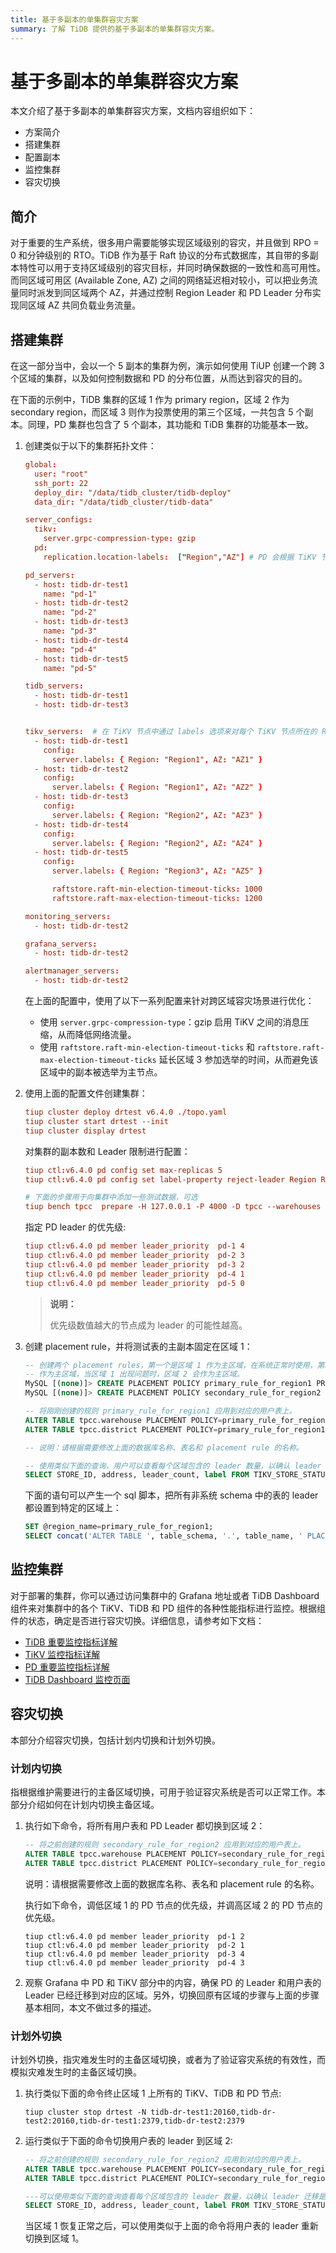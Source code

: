 ```yaml
---
title: 基于多副本的单集群容灾方案
summary: 了解 TiDB 提供的基于多副本的单集群容灾方案。
---
```


# 基于多副本的单集群容灾方案

本文介绍了基于多副本的单集群容灾方案，文档内容组织如下：

- 方案简介
- 搭建集群
- 配置副本
- 监控集群
- 容灾切换

## 简介

对于重要的生产系统，很多用户需要能够实现区域级别的容灾，并且做到 RPO = 0 和分钟级别的 RTO。TiDB 作为基于 Raft 协议的分布式数据库，其自带的多副本特性可以用于支持区域级别的容灾目标，并同时确保数据的一致性和高可用性。而同区域可用区 (Available Zone, AZ) 之间的网络延迟相对较小，可以把业务流量同时派发到同区域两个 AZ，并通过控制 Region Leader 和 PD Leader 分布实现同区域 AZ 共同负载业务流量。

## 搭建集群

在这一部分当中，会以一个 5 副本的集群为例，演示如何使用 TiUP 创建一个跨 3 个区域的集群，以及如何控制数据和 PD 的分布位置，从而达到容灾的目的。

在下面的示例中，TiDB 集群的区域 1 作为 primary region，区域 2 作为 secondary region，而区域 3 则作为投票使用的第三个区域，一共包含 5 个副本。同理，PD 集群也包含了 5 个副本，其功能和 TiDB 集群的功能基本一致。

1. 创建类似于以下的集群拓扑文件：

    ```toml
    global:
      user: "root"
      ssh_port: 22
      deploy_dir: "/data/tidb_cluster/tidb-deploy"
      data_dir: "/data/tidb_cluster/tidb-data"

    server_configs:
      tikv:
        server.grpc-compression-type: gzip
      pd:
        replication.location-labels:  ["Region","AZ"] # PD 会根据 TiKV 节点的 Region 和 AZ 配置来进行副本的调度。

    pd_servers:
      - host: tidb-dr-test1
        name: "pd-1"
      - host: tidb-dr-test2
        name: "pd-2"
      - host: tidb-dr-test3
        name: "pd-3"
      - host: tidb-dr-test4
        name: "pd-4"
      - host: tidb-dr-test5
        name: "pd-5"

    tidb_servers:
      - host: tidb-dr-test1
      - host: tidb-dr-test3


    tikv_servers:  # 在 TiKV 节点中通过 labels 选项来对每个 TiKV 节点所在的 Region 和 AZ 进行标记
      - host: tidb-dr-test1
        config:
          server.labels: { Region: "Region1", AZ: "AZ1" }
      - host: tidb-dr-test2
        config:
          server.labels: { Region: "Region1", AZ: "AZ2" }
      - host: tidb-dr-test3
        config:
          server.labels: { Region: "Region2", AZ: "AZ3" }
      - host: tidb-dr-test4
        config:
          server.labels: { Region: "Region2", AZ: "AZ4" }
      - host: tidb-dr-test5
        config:
          server.labels: { Region: "Region3", AZ: "AZ5" }

          raftstore.raft-min-election-timeout-ticks: 1000
          raftstore.raft-max-election-timeout-ticks: 1200

    monitoring_servers:
      - host: tidb-dr-test2

    grafana_servers:
      - host: tidb-dr-test2

    alertmanager_servers:
      - host: tidb-dr-test2
      ```

    在上面的配置中，使用了以下一系列配置来针对跨区域容灾场景进行优化：

    - 使用 `server.grpc-compression-type`：gzip 启用 TiKV 之间的消息压缩，从而降低网络流量。
    - 使用 `raftstore.raft-min-election-timeout-ticks` 和 `raftstore.raft-max-election-timeout-ticks` 延长区域 3 参加选举的时间，从而避免该区域中的副本被选举为主节点。

2. 使用上面的配置文件创建集群：

    ```toml
    tiup cluster deploy drtest v6.4.0 ./topo.yaml
    tiup cluster start drtest --init
    tiup cluster display drtest
    ```

    对集群的副本数和 Leader 限制进行配置：

    ```toml
    tiup ctl:v6.4.0 pd config set max-replicas 5
    tiup ctl:v6.4.0 pd config set label-property reject-leader Region Region3

    # 下面的步骤用于向集群中添加一些测试数据，可选
    tiup bench tpcc  prepare -H 127.0.0.1 -P 4000 -D tpcc --warehouses 1
    ```

    指定 PD leader 的优先级:

    ```toml
    tiup ctl:v6.4.0 pd member leader_priority  pd-1 4
    tiup ctl:v6.4.0 pd member leader_priority  pd-2 3
    tiup ctl:v6.4.0 pd member leader_priority  pd-3 2
    tiup ctl:v6.4.0 pd member leader_priority  pd-4 1
    tiup ctl:v6.4.0 pd member leader_priority  pd-5 0
    ```

    > **说明：**
    >
    > 优先级数值越大的节点成为 leader 的可能性越高。

3. 创建 placement rule，并将测试表的主副本固定在区域 1：

    ```sql
    -- 创建两个 placement rules，第一个是区域 1 作为主区域，在系统正常时使用，第二个是区域 2 作为备区域。
    -- 作为主区域，当区域 1 出现问题时，区域 2 会作为主区域。
    MySQL [(none)]> CREATE PLACEMENT POLICY primary_rule_for_region1 PRIMARY_REGION="Region1" REGIONS="Region1, Region2,Region3";
    MySQL [(none)]> CREATE PLACEMENT POLICY secondary_rule_for_region2 PRIMARY_REGION="Region2" REGIONS="Region1,Region2,Region3";

    -- 将刚刚创建的规则 primary_rule_for_region1 应用到对应的用户表上。
    ALTER TABLE tpcc.warehouse PLACEMENT POLICY=primary_rule_for_region1;
    ALTER TABLE tpcc.district PLACEMENT POLICY=primary_rule_for_region1;

    -- 说明：请根据需要修改上面的数据库名称、表名和 placement rule 的名称。

    -- 使用类似下面的查询，用户可以查看每个区域包含的 leader 数量，以确认 leader 迁移是否完成。
    SELECT STORE_ID, address, leader_count, label FROM TIKV_STORE_STATUS ORDER BY store_id;
    ```

    下面的语句可以产生一个 sql 脚本，把所有非系统 schema 中的表的 leader 都设置到特定的区域上：

    ```sql
    SET @region_name=primary_rule_for_region1;
    SELECT concat('ALTER TABLE ', table_schema, '.', table_name, ' PLACEMENT POLICY=', @region_name, ';') FROM information_schema.tables WHERE table_schema NOT IN ('METRICS_SCHEMA', 'PERFORMANCE_SCHEMA', 'INFORMATION_SCHEMA','mysql');
    ```

## 监控集群

对于部署的集群，你可以通过访问集群中的 Grafana 地址或者 TiDB Dashboard 组件来对集群中的各个 TiKV、TiDB 和 PD 组件的各种性能指标进行监控。根据组件的状态，确定是否进行容灾切换。详细信息，请参考如下文档：

- [TiDB 重要监控指标详解](/grafana-tidb-dashboard.md)
- [TiKV 监控指标详解](/grafana-tikv-dashboard.md)
- [PD 重要监控指标详解](/grafana-pd-dashboard.md)
- [TiDB Dashboard 监控页面](/dashboard/dashboard-monitoring.md)

## 容灾切换

本部分介绍容灾切换，包括计划内切换和计划外切换。

### 计划内切换

指根据维护需要进行的主备区域切换，可用于验证容灾系统是否可以正常工作。本部分介绍如何在计划内切换主备区域。

1. 执行如下命令，将所有用户表和 PD Leader 都切换到区域 2：

    ```sql
    -- 将之前创建的规则 secondary_rule_for_region2 应用到对应的用户表上。
    ALTER TABLE tpcc.warehouse PLACEMENT POLICY=secondary_rule_for_region2;
    ALTER TABLE tpcc.district PLACEMENT POLICY=secondary_rule_for_region2;
    ```

    说明：请根据需要修改上面的数据库名称、表名和 placement rule 的名称。

    执行如下命令，调低区域 1 的 PD 节点的优先级，并调高区域 2 的 PD 节点的优先级。

    ``` shell
    tiup ctl:v6.4.0 pd member leader_priority  pd-1 2
    tiup ctl:v6.4.0 pd member leader_priority  pd-2 1
    tiup ctl:v6.4.0 pd member leader_priority  pd-3 4
    tiup ctl:v6.4.0 pd member leader_priority  pd-4 3
    ```

2. 观察 Grafana 中 PD 和 TiKV 部分中的内容，确保 PD 的 Leader 和用户表的 Leader 已经迁移到对应的区域。另外，切换回原有区域的步骤与上面的步骤基本相同，本文不做过多的描述。

### 计划外切换

计划外切换，指灾难发生时的主备区域切换，或者为了验证容灾系统的有效性，而模拟灾难发生时的主备区域切换。

1. 执行类似下面的命令终止区域 1 上所有的 TiKV、TiDB 和 PD 节点:

    ``` shell
    tiup cluster stop drtest -N tidb-dr-test1:20160,tidb-dr-test2:20160,tidb-dr-test1:2379,tidb-dr-test2:2379
    ```

2. 运行类似于下面的命令切换用户表的 leader 到区域 2:

    ```sql
    -- 将之前创建的规则 secondary_rule_for_region2 应用到对应的用户表上。
    ALTER TABLE tpcc.warehouse PLACEMENT POLICY=secondary_rule_for_region2;
    ALTER TABLE tpcc.district PLACEMENT POLICY=secondary_rule_for_region2;

    ---可以使用类似下面的查询查看每个区域包含的 leader 数量，以确认 leader 迁移是否完成。
    SELECT STORE_ID, address, leader_count, label FROM TIKV_STORE_STATUS ORDER BY store_id;
    ```

    当区域 1 恢复正常之后，可以使用类似于上面的命令将用户表的 leader 重新切换到区域 1。

